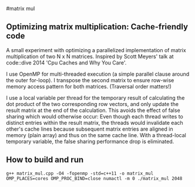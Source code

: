 #matrix mul

## Optimizing matrix multiplication: Cache-friendly code

A small experiment with optimizing a parallelized implementation of matrix multiplication of two N x N matrices. Inspired by Scott Meyers' talk at code::dive 2014 'Cpu Caches and Why You Care'.

I use OpenMP for multi-threaded execution (a simple parallel clause around the outer for-loop). I transpose the second matrix to ensure row-wise memory access pattern for both matrices. (Traversal order matters!)

I use a local variable per thread for the temporary result of calculating the dot product of the two corresponding row vectors, and only update the result matrix at the end of the calculation. This avoids the effect of false sharing which would otherwise occur: Even though each thread writes to distinct entries within the result matrix, the threads would invalidate each other's cache lines because subsequent matrix entries are aligned in memory (plain array) and thus on the same cache line. With a thread-local temporary variable, the false sharing performance drop is eliminated.

## How to build and run
```
g++ matrix_mul.cpp -O4 -fopenmp -std=c++11 -o matrix_mul
OMP_PLACES=cores OMP_PROC_BIND=close numactl -m 0 ./matrix_mul 2048

```
